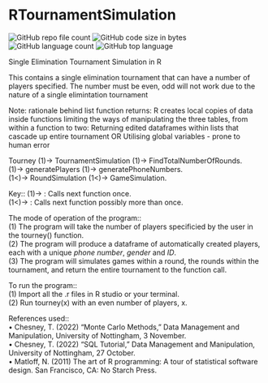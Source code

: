 # RTournamentSimulation
![GitHub repo file count](https://img.shields.io/github/directory-file-count/Bolajiadewal3/RTournamentSimulation)
![GitHub code size in bytes](https://img.shields.io/github/languages/code-size/Bolajiadewal3/RTournamentSimulation)
![GitHub language count](https://img.shields.io/github/languages/count/Bolajiadewal3/RTournamentSimulation)
![GitHub top language](https://img.shields.io/github/languages/top/Bolajiadewal3/RTournamentSimulation)


Single Elimination Tournament Simulation in R

This contains a single elimination tournament that can have a number of players specified. The number must be even, odd will not work due to the nature of a single elimintation tournament


Note: rationale behind list function returns: R creates local copies of data inside functions limiting the
ways of manipulating the three tables, from within a function to two:
Returning edited dataframes within lists that cascade up entire tournament OR
Utilising global variables - prone to human error


Tourney (1)-> TournamentSimulation (1)-> FindTotalNumberOfRounds.   
        (1)-> generatePlayers (1)-> generatePhoneNumbers.   
        (1<)-> RoundSimulation (1<)-> GameSimulation.    

Key::
(1)-> : Calls next function once.   
(1<)-> : Calls next function possibly more than once.   

The mode of operation of the program::  
(1) The program will take the number of players specificied by the user in the tourney() function.   
(2) The program will produce a dataframe of automatically created players, each with a unique _phone number_, _gender_ and _ID_.   
(3) The program will simulates games within a round, the rounds within the tournament, and return the entire tournament to the function call.   

To run the program::    
(1) Import all the .r files in R studio or your terminal.   
(2) Run tourney(x) with an even number of players, x. 

References used::  
• Chesney, T. (2022) “Monte Carlo Methods,” Data Management and Manipulation, University of Nottingham, 3 November.  
• Chesney, T. (2022) “SQL Tutorial,” Data Management and Manipulation, University of Nottingham, 27 October.  
• Matloff, N. (2011) The art of R programming: A tour of statistical software design. San Francisco, CA: No Starch Press.  
